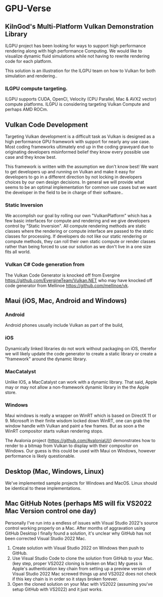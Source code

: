 # GPU-Verse

## KilnGod's Multi-Platform Vulkan Demonstration Library

ILGPU project has been looking for ways to support high performance rendering along with high performance Computing. We would like to visualize dynamic fluid simulations while not having to rewrite rendering code for each platform.

This solution is an illustration for the ILGPU team on how to Vulkan for both simulation and rendering..


### ILGPU compute targeting.
ILGPU supports CUDA, OpenCl, Velocity (CPU Parallel, Mac & AVX2 vector) compute platforms. ILGPU is considering targeting Vulkan Compute and perhaps AMD ROCm.


## Vulkan Code Development
Targeting Vulkan development is a difficult task as Vulkan is designed as a high performance GPU framework with support for nearly any use case. Most coding frameworks ultimately end up in the coding graveyard due to originating developers misinformed belief they know every possible use case and they know best.

This framework is written with the assumption we don't know best! We want to get developers up and running on Vulkan and make it easy for developers to go in a different direction by not locking in developers choices by our own design decisions. In general we will provide what seems to be an optimal implementation for common use cases but we want the developer in the field to be in charge of their software..

### Static Inversion
We accomplish our goal by rolling our own "VulkanPlatform" which has a few basic interfaces for compute and rendering and we give developers control by "Static Inversion". All compute rendering methods are static classes where the rendering or compute interface are passed to the static classes for processing.
If developers do not like our static rendering or compute methods, they can roll their own static compute or render classes rather than being forced to use our solution as we don't live in a one size fits all world.

### Vulkan C# Code generation from 
The Vulkan Code Generator is knocked off from Evergine https://github.com/EvergineTeam/Vulkan.NET who may have knocked off code generator from Mellinoe https://github.com/mellinoe/vk.



## Maui (iOS, Mac, Android and Windows)
### Android
Android phones usually include Vulkan as part of the build, 

### iOS
Dynamically linked libraries do not work without packaging on iOS, therefor we will likely update the code generator to create a static library or create a "framework" around the dynamic library.

### MacCatalyst
Unlike IOS, a MacCatalyst can work with a dynamic library. That said, Apple may or may not allow a non-framework dynamic library in the the Apple store.

### Windows
Maui windows is really a wrapper on WinRT which is based on DirectX 11 or 9. Microsoft in their finite wisdom locked down WinRT, one can grab the window handle with Vulkan and paint a few frames. But as soon a the WinRT compositor starts vulkan rendering stops.

The Avalonia project (https://github.com/AvaloniaUI/) demonstrates how to render to a bitmap from Vulkan to display with their compositor on Windows. Our guess is this could be used with Maui on Windows, however performance is likely questionable. 

## Desktop (Mac, Windows, Linux)
We've implemented sample projects for Windows and MacOS. Linux should be identical to these implementations.

## Mac GitHub Notes (perhaps MS will fix VS2022 Mac Version control one day)

Personally I've run into a endless of issues with Visual Studio 2022's source control working properly on a Mac. After months of aggravation using GitHub Desktop I finally found a solution, it's unclear why GitHub has not been corrected Visual Studio 2022 Mac.


1) Create solution with Visual Studio 2022 on Windows then push to GitHub. 
2) Use Visual Studio Code to clone the solution from GitHub to your Mac. (key step, proper VS2022 cloning is broken on Mac) My guess is Apple's authentication key chain from setting up a preview version of Visual Studio 2022 Mac screwed things up and VS2022 does not check if this key chain is in order so it stays broken forever.
3) Open the cloned solution on your Mac with VS2022 (assuming you've setup GitHub with VS2022) and it just works.












